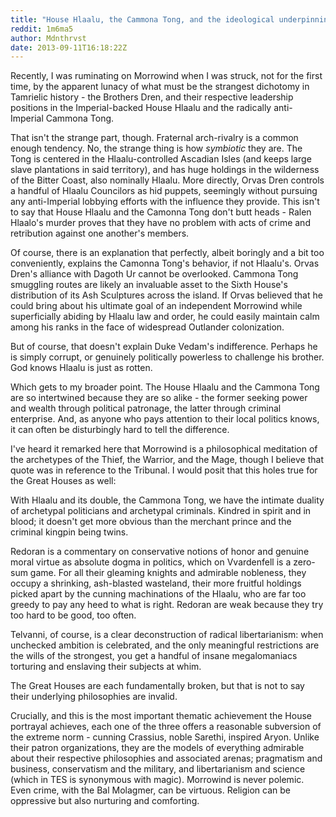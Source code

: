 ```yaml
---
title: "House Hlaalu, the Cammona Tong, and the ideological underpinnings of the Great Houses of Vvardenfell"
reddit: 1m6ma5
author: Mdnthrvst
date: 2013-09-11T16:18:22Z
---
```


Recently, I was ruminating on Morrowind when I was struck, not for the first time, by the apparent lunacy of what must be the strangest dichotomy in Tamrielic history - the Brothers Dren, and their respective leadership positions in the Imperial-backed House Hlaalu and the radically anti-Imperial Cammona Tong.

That isn't the strange part, though. Fraternal arch-rivalry is a common enough tendency. No, the strange thing is how *symbiotic* they are. The Tong is centered in the Hlaalu-controlled Ascadian Isles (and keeps large slave plantations in said territory), and has huge holdings in the wilderness of the Bitter Coast, also nominally Hlaalu. More directly, Orvas Dren controls a handful of Hlaalu Councilors as hid puppets, seemingly without pursuing any anti-Imperial lobbying efforts with the influence they provide. This isn't to say that House Hlaalu and the Camonna Tong don't butt heads - Ralen Hlaalo's murder proves that they have no problem with acts of crime and retribution against one another's members.

Of course, there is an explanation that perfectly, albeit boringly and a bit too conveniently, explains the Camonna Tong's behavior, if not Hlaalu's. Orvas Dren's alliance with Dagoth Ur cannot be overlooked. Cammona Tong smuggling routes are likely an invaluable asset to the Sixth House's distribution of its Ash Sculptures across the island. If Orvas believed that he could bring about his ultimate goal of an independent Morrowind while superficially abiding by Hlaalu law and order, he could easily maintain calm among his ranks in the face of widespread Outlander colonization.

But of course, that doesn't explain Duke Vedam's indifference. Perhaps he is simply corrupt, or genuinely politically powerless to challenge his brother. God knows Hlaalu is just as rotten.

Which gets to my broader point. The House Hlaalu and the Cammona Tong are so intertwined because they are so alike - the former seeking power and wealth through political patronage, the latter through criminal enterprise. And, as anyone who pays attention to their local politics knows, it can often be disturbingly hard to tell the difference.

I've heard it remarked here that Morrowind is a philosophical meditation of the archetypes of the Thief, the Warrior, and the Mage, though I believe that quote was in reference to the Tribunal. I would posit that this holes true for the Great Houses as well:

With Hlaalu and its double, the Cammona Tong, we have the intimate duality of archetypal politicians and archetypal criminals. Kindred in spirit and in blood; it doesn't get more obvious than the merchant prince and the criminal kingpin being twins.

Redoran is a commentary on conservative notions of honor and genuine moral virtue as absolute dogma in politics, which on Vvardenfell is a zero-sum game. For all their gleaming knights and admirable nobleness, they occupy a shrinking, ash-blasted wasteland, their more fruitful holdings picked apart by the cunning machinations of the Hlaalu, who are far too greedy to pay any heed to what is right. Redoran are weak because they try too hard to be good, too often. 

Telvanni, of course, is a clear deconstruction of radical libertarianism: when unchecked ambition is celebrated, and the only meaningful restrictions are the wills of the strongest, you get a handful of insane megalomaniacs torturing and enslaving their subjects at whim.

The Great Houses are each fundamentally broken, but that is not to say their underlying philosophies are invalid.

Crucially, and this is the most important thematic achievement the House portrayal achieves, each one of the three offers a reasonable subversion of the extreme norm - cunning Crassius, noble Sarethi, inspired Aryon. Unlike their patron organizations, they are the models of everything admirable about their respective philosophies and associated arenas; pragmatism and business, conservatism and the military, and libertarianism and science (which in TES is synonymous with magic). Morrowind is never polemic. Even crime, with the Bal Molagmer, can be virtuous. Religion can be oppressive but also nurturing and comforting.
